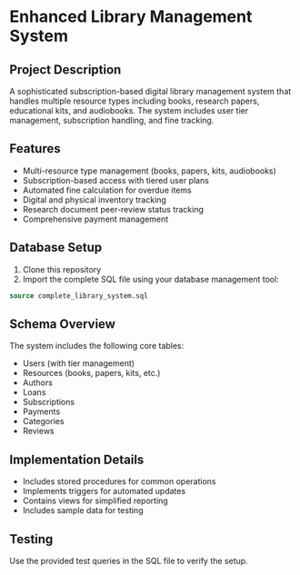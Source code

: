 # Enhanced Library Management System

## Project Description
A sophisticated subscription-based digital library management system that handles multiple resource types including books, research papers, educational kits, and audiobooks. The system includes user tier management, subscription handling, and fine tracking.

## Features
- Multi-resource type management (books, papers, kits, audiobooks)
- Subscription-based access with tiered user plans
- Automated fine calculation for overdue items
- Digital and physical inventory tracking
- Research document peer-review status tracking
- Comprehensive payment management

## Database Setup
1. Clone this repository
2. Import the complete SQL file using your database management tool:
```sql
source complete_library_system.sql
```

## Schema Overview
The system includes the following core tables:
- Users (with tier management)
- Resources (books, papers, kits, etc.)
- Authors
- Loans
- Subscriptions
- Payments
- Categories
- Reviews

## Implementation Details
- Includes stored procedures for common operations
- Implements triggers for automated updates
- Contains views for simplified reporting
- Includes sample data for testing

## Testing
Use the provided test queries in the SQL file to verify the setup.